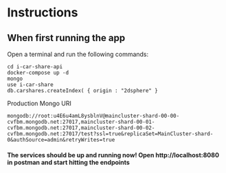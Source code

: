 # Instructions

## When first running the app
Open a terminal and run the following commands:

```
cd i-car-share-api
docker-compose up -d
mongo
use i-car-share
db.carshares.createIndex( { origin : "2dsphere" }
```
Production Mongo URI
```
mongodb://root:u4E6u4amL8ysblnV@maincluster-shard-00-00-cvfbm.mongodb.net:27017,maincluster-shard-00-01-cvfbm.mongodb.net:27017,maincluster-shard-00-02-cvfbm.mongodb.net:27017/test?ssl=true&replicaSet=MainCluster-shard-0&authSource=admin&retryWrites=true
```
#### The services should be up and running now! Open http://localhost:8080 in postman and start hitting the endpoints